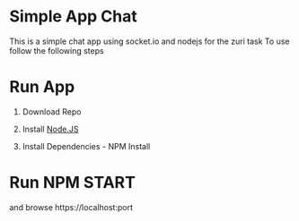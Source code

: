 Simple App Chat
===================
This is a simple chat app using socket.io and nodejs for the zuri task
To use follow the following steps

# Run App

1) Download Repo

2) Install [Node.JS](https://nodejs.org/en/) 

3) Install Dependencies - NPM Install


# Run NPM START 

and browse https://localhost:port

